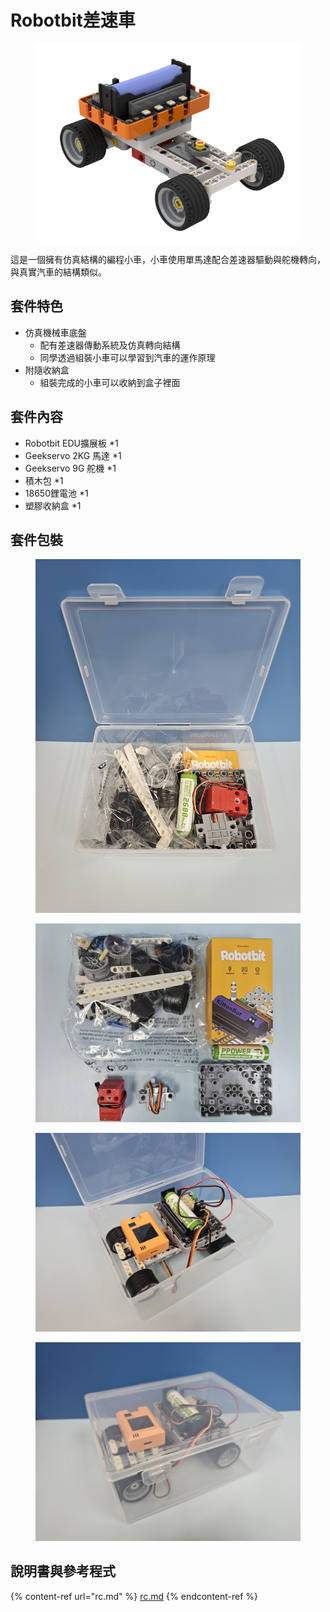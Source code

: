 # Robotbit差速車

<figure><img src="../../.gitbook/assets/差速車.png" alt=""><figcaption></figcaption></figure>

這是一個擁有仿真結構的編程小車，小車使用單馬達配合差速器驅動與舵機轉向，與真實汽車的結構類似。

## 套件特色

* 仿真機械車底盤
  * 配有差速器傳動系統及仿真轉向結構
  * 同學透過組裝小車可以學習到汽車的運作原理
* 附隨收納盒
  * 組裝完成的小車可以收納到盒子裡面

## 套件內容

* Robotbit EDU擴展板 \*1
* Geekservo 2KG 馬達 \*1
* Geekservo 9G 舵機 \*1
* 積木包 \*1
* 18650鋰電池 \*1
* 塑膠收納盒 \*1

## 套件包裝

<div>

<figure><img src="../../.gitbook/assets/20240731_122646.jpg" alt=""><figcaption></figcaption></figure>

 

<figure><img src="../../.gitbook/assets/20240731_122813.jpg" alt=""><figcaption></figcaption></figure>

</div>

<div>

<figure><img src="../../.gitbook/assets/20240731_125839.jpg" alt=""><figcaption></figcaption></figure>

 

<figure><img src="../../.gitbook/assets/20240731_125807.jpg" alt=""><figcaption></figcaption></figure>

</div>

## 說明書與參考程式

{% content-ref url="rc.md" %}
[rc.md](rc.md)
{% endcontent-ref %}
